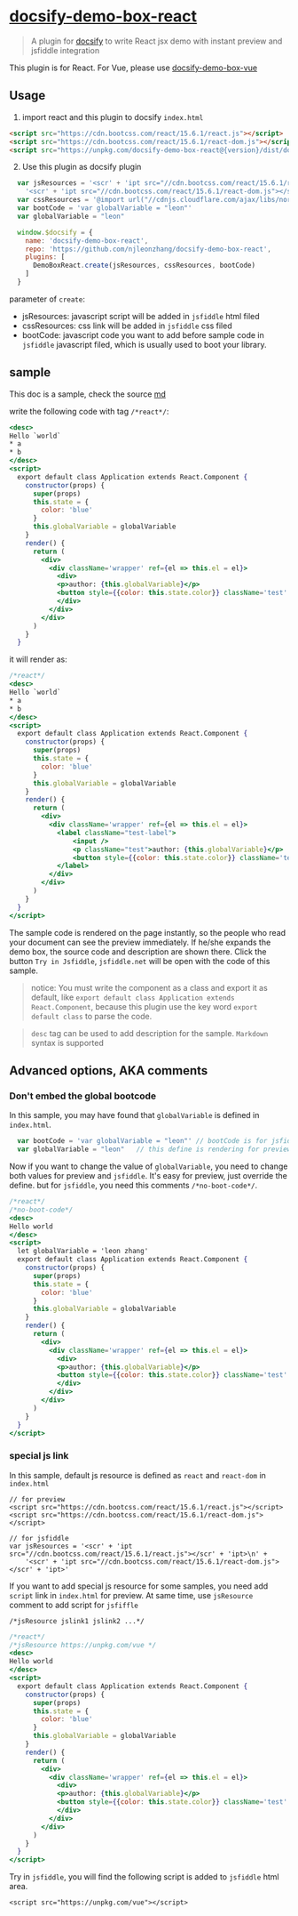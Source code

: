 # [docsify-demo-box-react](https://github.com/njleonzhang/docsify-demo-box-react/)

> A plugin for [docsify](https://docsify.js.org/#/) to write React jsx demo with instant preview and jsfiddle integration

This plugin is for React. For Vue, please use [docsify-demo-box-vue](https://njleonzhang.github.io/docsify-demo-box-vue)

## Usage

1. import react and this plugin to docsify `index.html`
```html
<script src="https://cdn.bootcss.com/react/15.6.1/react.js"></script>
<script src="https://cdn.bootcss.com/react/15.6.1/react-dom.js"></script>
<script src="https://unpkg.com/docsify-demo-box-react@{version}/dist/docsify-demo-box-react.min.js"></script>
```

2. Use this plugin as docsify plugin
```js
  var jsResources = '<scr' + 'ipt src="//cdn.bootcss.com/react/15.6.1/react.js"></scr' + 'ipt>\n' +
    '<scr' + 'ipt src="//cdn.bootcss.com/react/15.6.1/react-dom.js"></scr' + 'ipt>'
  var cssResources = '@import url("//cdnjs.cloudflare.com/ajax/libs/normalize/7.0.0/normalize.min.css");'
  var bootCode = 'var globalVariable = "leon"'
  var globalVariable = "leon"

  window.$docsify = {
    name: 'docsify-demo-box-react',
    repo: 'https://github.com/njleonzhang/docsify-demo-box-react',
    plugins: [
      DemoBoxReact.create(jsResources, cssResources, bootCode)
    ]
  }
```

parameter of `create`:
* jsResources: javascript script will be added in `jsfiddle` html filed
* cssResources: css link will be added in `jsfiddle` css filed
* bootCode: javascript code you want to add before sample code in `jsfiddle` javascript filed, which is usually used to boot your library.


## sample

This doc is a sample, check the source [md](https://njleonzhang.github.io/docsify-demo-box-react/)

write the following code with tag `/*react*/`:

```jsx
<desc>
Hello `world`
* a
* b
</desc>
<script>
  export default class Application extends React.Component {
    constructor(props) {
      super(props)
      this.state = {
        color: 'blue'
      }
      this.globalVariable = globalVariable
    }
    render() {
      return (
        <div>
          <div className='wrapper' ref={el => this.el = el}>
            <div>
            <p>author: {this.globalVariable}</p>
            <button style={{color: this.state.color}} className='test' onClick={e => {alert('author: ' + this.globalVariable); this.setState({color: 'red'})}}>test</button>
            </div>
          </div>
        </div>
      )
    }
  }
```

it will render as:

```jsx
/*react*/
<desc>
Hello `world`
* a
* b
</desc>
<script>
  export default class Application extends React.Component {
    constructor(props) {
      super(props)
      this.state = {
        color: 'blue'
      }
      this.globalVariable = globalVariable
    }
    render() {
      return (
        <div>
          <div className='wrapper' ref={el => this.el = el}>
            <label className="test-label">
                <input />
                <p className="test">author: {this.globalVariable}</p>
                <button style={{color: this.state.color}} className='test-button' onClick={e => {alert('author: ' + this.globalVariable); this.setState({color: 'red'})}}>test</button>
            </label>
          </div>
        </div>
      )
    }
  }
</script>
```

The sample code is rendered on the page instantly, so the people who read your document can see the preview immediately.
If he/she expands the demo box, the source code and description are shown there.
Click the button `Try in Jsfiddle`, `jsfiddle.net` will be open with the code of this sample.

> notice: You must write the component as a class and export it as default, like `export default class Application extends React.Component`, because this plugin use the key word `export default class` to parse the code.

> `desc` tag can be used to add description for the sample. `Markdown` syntax is supported

## Advanced options, AKA comments

### Don't embed the global bootcode

In this sample, you may have found that `globalVariable` is defined in `index.html`.

```js
  var bootCode = 'var globalVariable = "leon"' // bootCode is for jsfiddle
  var globalVariable = "leon"   // this define is rendering for preview
```

Now if you want to change the value of `globalVariable`, you need to change both values for preview and `jsfiddle`.
It's easy for preview, just override the define. but for `jsfiddle`, you need this comments `/*no-boot-code*/`.

```jsx
/*react*/
/*no-boot-code*/
<desc>
Hello world
</desc>
<script>
  let globalVariable = 'leon zhang'
  export default class Application extends React.Component {
    constructor(props) {
      super(props)
      this.state = {
        color: 'blue'
      }
      this.globalVariable = globalVariable
    }
    render() {
      return (
        <div>
          <div className='wrapper' ref={el => this.el = el}>
            <div>
            <p>author: {this.globalVariable}</p>
            <button style={{color: this.state.color}} className='test' onClick={e => {alert('author: ' + this.globalVariable); this.setState({color: 'red'})}}>test</button>
            </div>
          </div>
        </div>
      )
    }
  }
</script>
```

### special js link
In this sample, default js resource is defined as `react` and `react-dom` in `index.html`

```
// for preview
<script src="https://cdn.bootcss.com/react/15.6.1/react.js"></script>
<script src="https://cdn.bootcss.com/react/15.6.1/react-dom.js"></script>

// for jsfiddle
var jsResources = '<scr' + 'ipt src="//cdn.bootcss.com/react/15.6.1/react.js"></scr' + 'ipt>\n' +
    '<scr' + 'ipt src="//cdn.bootcss.com/react/15.6.1/react-dom.js"></scr' + 'ipt>'
```


If you want to add special js resource for some samples, you need add `script` link in `index.html` for preview.
At same time, use `jsResource` comment to add script for `jsfiffle`

```
/*jsResource jslink1 jslink2 ...*/
```

```jsx
/*react*/
/*jsResource https://unpkg.com/vue */
<desc>
Hello world
</desc>
<script>
  export default class Application extends React.Component {
    constructor(props) {
      super(props)
      this.state = {
        color: 'blue'
      }
      this.globalVariable = globalVariable
    }
    render() {
      return (
        <div>
          <div className='wrapper' ref={el => this.el = el}>
            <div>
            <p>author: {this.globalVariable}</p>
            <button style={{color: this.state.color}} className='test' onClick={e => {alert('author: ' + this.globalVariable); this.setState({color: 'red'})}}>test</button>
            </div>
          </div>
        </div>
      )
    }
  }
</script>
```

Try in `jsfiddle`, you will find the following script is added to `jsfiddle` html area.
```
<script src="https://unpkg.com/vue"></script>
```
